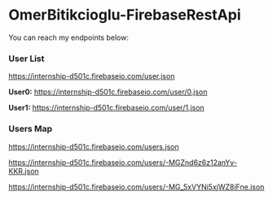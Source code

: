 # OmerBitikcioglu-FirebaseRestApi

You can reach my endpoints below:

### User List
https://internship-d501c.firebaseio.com/user.json

**User0:**
https://internship-d501c.firebaseio.com/user/0.json

**User1:**
https://internship-d501c.firebaseio.com/user/1.json

### Users Map
https://internship-d501c.firebaseio.com/users.json

https://internship-d501c.firebaseio.com/users/-MGZnd6z6z12anYv-KKR.json

https://internship-d501c.firebaseio.com/users/-MG_5xVYNi5xjWZ8iFne.json


